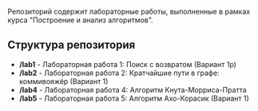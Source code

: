 Репозиторий содержит лабораторные работы, выполненные в рамках курса "Построение и анализ алгоритмов".

## Структура репозитория

-   **/lab1** - Лабораторная работа 1: Поиск с возвратом (Вариант 1р)
-   **/lab2** - Лабораторная работа 2: Кратчайшие пути в графе: коммивояжёр (Вариант 1)
-   **/lab4** - Лабораторная работа 4: Алгоритм Кнута-Морриса-Пратта
-   **/lab5** - Лабораторная работа 5: Алгоритм Ахо-Корасик (Вариант 1)
